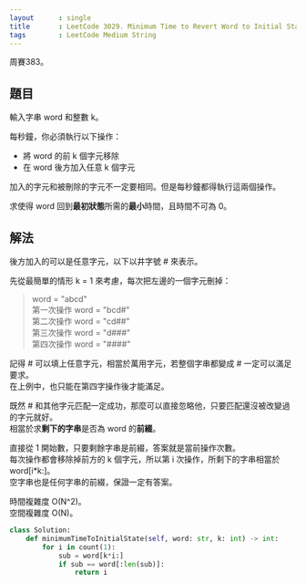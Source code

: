 ```yaml
---
layout      : single
title       : LeetCode 3029. Minimum Time to Revert Word to Initial State I
tags        : LeetCode Medium String
---
```

周賽383。

## 題目

輸入字串 word 和整數 k。  

每秒鐘，你必須執行以下操作：  

- 將 word 的前 k 個字元移除  
- 在 word 後方加入任意 k 個字元  

加入的字元和被刪除的字元不一定要相同。但是每秒鐘都得執行這兩個操作。  

求使得 word 回到**最初狀態**所需的**最小**時間，且時間不可為 0。  

## 解法

後方加入的可以是任意字元，以下以井字號 # 來表示。  

先從最簡單的情形 k = 1 來考慮，每次把左邊的一個字元刪掉：  
> word = "abcd"  
> 第一次操作 word = "bcd#"  
> 第二次操作 word = "cd##"  
> 第三次操作 word = "d###"  
> 第四次操作 word = "####"  

記得 # 可以填上任意字元，相當於萬用字元，若整個字串都變成 # 一定可以滿足要求。  
在上例中，也只能在第四字操作後才能滿足。  

既然 # 和其他字元匹配一定成功，那麼可以直接忽略他，只要匹配還沒被改變過的字元就好。  
相當於求**剩下的字串**是否為 word 的**前綴**。  

直接從 1 開始數，只要剩餘字串是前綴，答案就是當前操作次數。  
每次操作都會移除掉前方的 k 個字元，所以第 i 次操作，所剩下的字串相當於 word[i*k:]。  
空字串也是任何字串的前綴，保證一定有答案。  

時間複雜度 O(N^2)。  
空間複雜度 O(N)。  

```python
class Solution:
    def minimumTimeToInitialState(self, word: str, k: int) -> int:
        for i in count(1):
            sub = word[k*i:]
            if sub == word[:len(sub)]:
                return i
```
